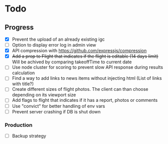 # Todo

## Progress

- [x] Prevent the upload of an already existing igc
- [ ] Option to display error log in admin view
- [x] API compression with https://github.com/expressjs/compression
- [x] ~~Add a prop to Flight that indicates if the flight is editable (14 days limit)~~ Will be achived by comparing takeoffTime to current date
- [ ] Use node cluster for scoring to prevent slow API response during results calculation
- [ ] Find a way to add links to news items without injecting html (List of links with title?)
- [ ] Create different sizes of flight photos. The client can than choose depending on its viewport size
- [ ] Add flags to flight that indicates if it has a report, photos or comments
- [ ] Use "convict" for better handling of env vars
- [ ] Prevent server crashing if DB is shut down

### Production

- [ ] Backup strategy

